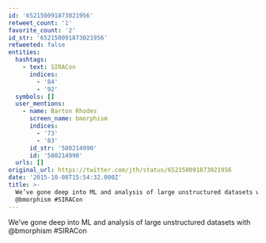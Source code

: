 ```yaml
---
id: '652150091873021956'
retweet_count: '1'
favorite_count: '2'
id_str: '652150091873021956'
retweeted: false
entities:
  hashtags:
    - text: SIRACon
      indices:
        - '84'
        - '92'
  symbols: []
  user_mentions:
    - name: Barton Rhodes
      screen_name: bmorphism
      indices:
        - '73'
        - '83'
      id_str: '580214990'
      id: '580214990'
  urls: []
original_url: https://twitter.com/jth/status/652150091873021956
date: '2015-10-08T15:54:32.000Z'
title: >-
  We’ve gone deep into ML and analysis of large unstructured datasets with
  @bmorphism #SIRACon
---
```


We’ve gone deep into ML and analysis of large unstructured datasets with @bmorphism #SIRACon